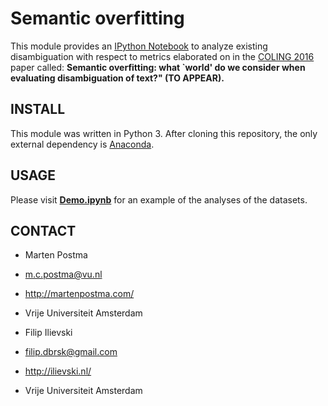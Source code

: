 # Semantic overfitting

This module provides an [IPython Notebook](http://ipython.org/notebook.html)
to analyze existing disambiguation with respect to metrics elaborated on
in the [COLING 2016](http://coling2016.anlp.jp/) paper called: **Semantic overfitting: what `world' do we consider when evaluating disambiguation of text?" (TO APPEAR).**


## INSTALL
This module was written in Python 3. After cloning this repository, the only
external dependency is [Anaconda](https://www.continuum.io/downloads).

## USAGE
Please visit [**Demo.ipynb**](https://github.com/MartenPostma/SemanticOverfitting/blob/master/Demo.ipynb)
for an example of the analyses of the datasets.

## CONTACT
* Marten Postma
* m.c.postma@vu.nl
* http://martenpostma.com/
* Vrije Universiteit Amsterdam

* Filip Ilievski
* filip.dbrsk@gmail.com
* http://ilievski.nl/
* Vrije Universiteit Amsterdam
